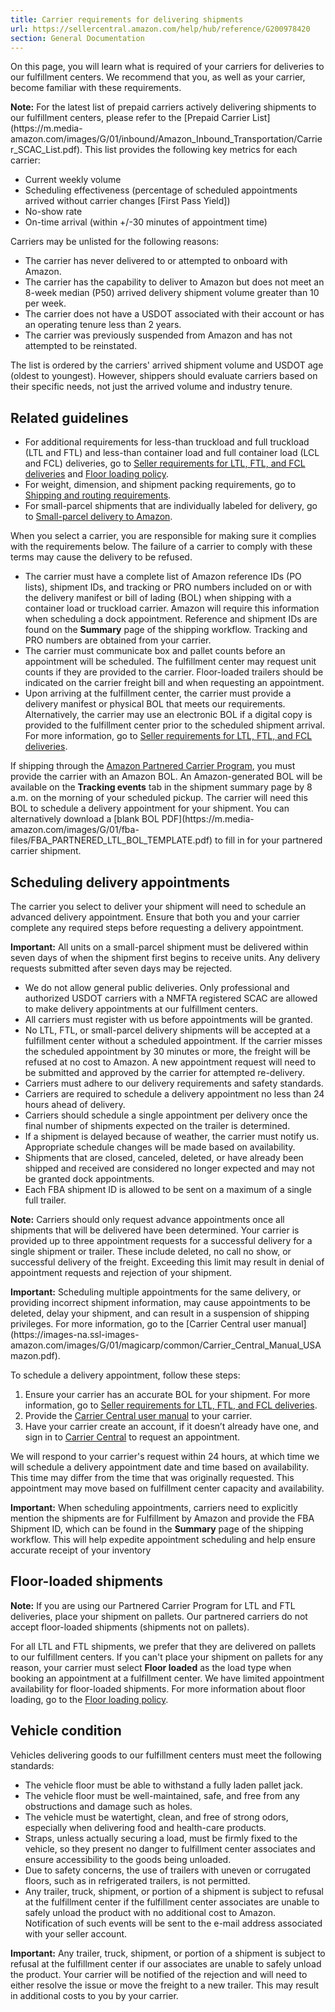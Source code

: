 ```yaml
---
title: Carrier requirements for delivering shipments
url: https://sellercentral.amazon.com/help/hub/reference/G200978420
section: General Documentation
---
```


On this page, you will learn what is required of your carriers for deliveries
to our fulfillment centers. We recommend that you, as well as your carrier,
become familiar with these requirements.

**Note:** For the latest list of prepaid carriers actively delivering
shipments to our fulfillment centers, please refer to the [Prepaid Carrier
List](https://m.media-
amazon.com/images/G/01/inbound/Amazon_Inbound_Transportation/Carrier_SCAC_List.pdf).
This list provides the following key metrics for each carrier:

  * Current weekly volume
  * Scheduling effectiveness (percentage of scheduled appointments arrived without carrier changes [First Pass Yield])
  * No-show rate
  * On-time arrival (within +/-30 minutes of appointment time)

Carriers may be unlisted for the following reasons:

  * The carrier has never delivered to or attempted to onboard with Amazon.
  * The carrier has the capability to deliver to Amazon but does not meet an 8-week median (P50) arrived delivery shipment volume greater than 10 per week.
  * The carrier does not have a USDOT associated with their account or has an operating tenure less than 2 years.
  * The carrier was previously suspended from Amazon and has not attempted to be reinstated.

The list is ordered by the carriers' arrived shipment volume and USDOT age
(oldest to youngest). However, shippers should evaluate carriers based on
their specific needs, not just the arrived volume and industry tenure.

## Related guidelines

  * For additional requirements for less-than truckload and full truckload (LTL and FTL) and less-than container load and full container load (LCL and FCL) deliveries, go to [Seller requirements for LTL, FTL, and FCL deliveries](/gp/help/200978400) and [Floor loading policy](/gp/help/200978440). 
  * For weight, dimension, and shipment packing requirements, go to [Shipping and routing requirements](/gp/help/200141510).
  * For small-parcel shipments that are individually labeled for delivery, go to [Small-parcel delivery to Amazon](/gp/help/200280260).

When you select a carrier, you are responsible for making sure it complies
with the requirements below. The failure of a carrier to comply with these
terms may cause the delivery to be refused.

  * The carrier must have a complete list of Amazon reference IDs (PO lists), shipment IDs, and tracking or PRO numbers included on or with the delivery manifest or bill of lading (BOL) when shipping with a container load or truckload carrier. Amazon will require this information when scheduling a dock appointment. Reference and shipment IDs are found on the **Summary** page of the shipping workflow. Tracking and PRO numbers are obtained from your carrier. 
  * The carrier must communicate box and pallet counts before an appointment will be scheduled. The fulfillment center may request unit counts if they are provided to the carrier. Floor-loaded trailers should be indicated on the carrier freight bill and when requesting an appointment. 
  * Upon arriving at the fulfillment center, the carrier must provide a delivery manifest or physical BOL that meets our requirements. Alternatively, the carrier may use an electronic BOL if a digital copy is provided to the fulfillment center prior to the scheduled shipment arrival. For more information, go to [Seller requirements for LTL, FTL, and FCL deliveries](/gp/help/G200978400).

If shipping through the [Amazon Partnered Carrier
Program](/gp/help/201119120), you must provide the carrier with an Amazon BOL.
An Amazon-generated BOL will be available on the **Tracking events** tab in
the shipment summary page by 8 a.m. on the morning of your scheduled pickup.
The carrier will need this BOL to schedule a delivery appointment for your
shipment. You can alternatively download a [blank BOL PDF](https://m.media-
amazon.com/images/G/01/fba-files/FBA_PARTNERED_LTL_BOL_TEMPLATE.pdf) to fill
in for your partnered carrier shipment.

## Scheduling delivery appointments

The carrier you select to deliver your shipment will need to schedule an
advanced delivery appointment. Ensure that both you and your carrier complete
any required steps before requesting a delivery appointment.

**Important:** All units on a small-parcel shipment must be delivered within
seven days of when the shipment first begins to receive units. Any delivery
requests submitted after seven days may be rejected.

  * We do not allow general public deliveries. Only professional and authorized USDOT carriers with a NMFTA registered SCAC are allowed to make delivery appointments at our fulfillment centers. 
  * All carriers must register with us before appointments will be granted.
  * No LTL, FTL, or small-parcel delivery shipments will be accepted at a fulfillment center without a scheduled appointment. If the carrier misses the scheduled appointment by 30 minutes or more, the freight will be refused at no cost to Amazon. A new appointment request will need to be submitted and approved by the carrier for attempted re-delivery. 
  * Carriers must adhere to our delivery requirements and safety standards.
  * Carriers are required to schedule a delivery appointment no less than 24 hours ahead of delivery.
  * Carriers should schedule a single appointment per delivery once the final number of shipments expected on the trailer is determined.
  * If a shipment is delayed because of weather, the carrier must notify us. Appropriate schedule changes will be made based on availability. 
  * Shipments that are closed, canceled, deleted, or have already been shipped and received are considered no longer expected and may not be granted dock appointments.
  * Each FBA shipment ID is allowed to be sent on a maximum of a single full trailer.

**Note:** Carriers should only request advance appointments once all shipments
that will be delivered have been determined. Your carrier is provided up to
three appointment requests for a successful delivery for a single shipment or
trailer. These include deleted, no call no show, or successful delivery of the
freight. Exceeding this limit may result in denial of appointment requests and
rejection of your shipment.

**Important:** Scheduling multiple appointments for the same delivery, or
providing incorrect shipment information, may cause appointments to be
deleted, delay your shipment, and can result in a suspension of shipping
privileges. For more information, go to the [Carrier Central user
manual](https://images-na.ssl-images-
amazon.com/images/G/01/magicarp/common/Carrier_Central_Manual_USAmazon.pdf).

To schedule a delivery appointment, follow these steps:  

  1. Ensure your carrier has an accurate BOL for your shipment. For more information, go to [Seller requirements for LTL, FTL, and FCL deliveries](/gp/help/200978400).
  2. Provide the [Carrier Central user manual](https://images-na.ssl-images-amazon.com/images/G/01/magicarp/common/Carrier_Central_Manual_USAmazon.pdf) to your carrier.
  3. Have your carrier create an account, if it doesn’t already have one, and sign in to [Carrier Central](https://carriercentral.amazon.com/) to request an appointment.

We will respond to your carrier's request within 24 hours, at which time we
will schedule a delivery appointment date and time based on availability. This
time may differ from the time that was originally requested. This appointment
may move based on fulfillment center capacity and availability.

**Important:** When scheduling appointments, carriers need to explicitly
mention the shipments are for Fulfillment by Amazon and provide the FBA
Shipment ID, which can be found in the **Summary** page of the shipping
workflow. This will help expedite appointment scheduling and help ensure
accurate receipt of your inventory

## Floor-loaded shipments

**Note:** If you are using our Partnered Carrier Program for LTL and FTL
deliveries, place your shipment on pallets. Our partnered carriers do not
accept floor-loaded shipments (shipments not on pallets).

For all LTL and FTL shipments, we prefer that they are delivered on pallets to
our fulfillment centers. If you can't place your shipment on pallets for any
reason, your carrier must select **Floor loaded** as the load type when
booking an appointment at a fulfillment center. We have limited appointment
availability for floor-loaded shipments. For more information about floor
loading, go to the [Floor loading policy](/gp/help/200978440).

## Vehicle condition

Vehicles delivering goods to our fulfillment centers must meet the following
standards:

  * The vehicle floor must be able to withstand a fully laden pallet jack. 
  * The vehicle floor must be well-maintained, safe, and free from any obstructions and damage such as holes. 
  * The vehicle must be watertight, clean, and free of strong odors, especially when delivering food and health-care products. 
  * Straps, unless actually securing a load, must be firmly fixed to the vehicle, so they present no danger to fulfillment center associates and ensure accessibility to the goods being unloaded. 
  * Due to safety concerns, the use of trailers with uneven or corrugated floors, such as in refrigerated trailers, is not permitted. 
  * Any trailer, truck, shipment, or portion of a shipment is subject to refusal at the fulfillment center if the fulfillment center associates are unable to safely unload the product with no additional cost to Amazon. Notification of such events will be sent to the e-mail address associated with your seller account. 

**Important:** Any trailer, truck, shipment, or portion of a shipment is
subject to refusal at the fulfillment center if our associates are unable to
safely unload the product. Your carrier will be notified of the rejection and
will need to either resolve the issue or move the freight to a new trailer.
This may result in additional costs to you by your carrier.

